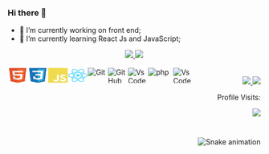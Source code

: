 ### Hi there 👋

- 🔭 I’m currently working on front end;
- 🌱 I’m currently learning React Js and JavaScript;
<div align="center">
  <a href="https://github.com/rafaballerini">
  <img height="180em" src="https://github-readme-stats.vercel.app/api?username=Pedroarthur1999&theme=nightowl&show_icons=true&include_all_commits=true&count_private=true"/>
  <img height="180em" src="https://github-readme-stats.vercel.app/api/top-langs/?username=Pedroarthur1999&layout=compact&langs_count=7&theme=nightowl"/>
</div>
 <div style="display: inline_block"><br>
   <img align="left" alt="Pedro-HTML" height="30" width="40" src="https://raw.githubusercontent.com/devicons/devicon/master/icons/html5/html5-original.svg"> 
   <img align="left" alt="Pedro-CSS" height="30" width="40" src="https://raw.githubusercontent.com/devicons/devicon/master/icons/css3/css3-original.svg">
   <img align="left" alt="Pedro-Js" height="30" width="40" src="https://raw.githubusercontent.com/devicons/devicon/master/icons/javascript/javascript-plain.svg">
   <img align="left" alt="Pedro-React" height="30" width="40" src="https://raw.githubusercontent.com/devicons/devicon/master/icons/react/react-original.svg">
   <img align="left"  alt="Git" height="30" width="40" src="https://cdn.jsdelivr.net/gh/devicons/devicon/icons/git/git-original.svg">
  <img  align="left" alt="GitHub" height="30" width="40" src="https://cdn.jsdelivr.net/gh/devicons/devicon/icons/github/github-original.svg">
   <img align="left" alt="VsCode" height="30" width="40" src="https://cdn.jsdelivr.net/gh/devicons/devicon/icons/vscode/vscode-original.svg">
   <img align="left" alt="php" height="40" width="50" src="https://cdn.jsdelivr.net/gh/devicons/devicon/icons/php/php-original.svg" />
   <img align="left" alt="VsCode" height="30" width="40"src="https://cdn.jsdelivr.net/gh/devicons/devicon/icons/cplusplus/cplusplus-original.svg" />
</div> <br>


<div align="right"> 
  <a href="https://www.instagram.com/pedro_arthurdm/" target="blank">
    <img src="https://img.shields.io/badge/-Instagram-%23E4405F?style=for-the-badge&logo=instagram&logoColor=white" target="blank">
  </a> 
  <a href="https://www.linkedin.com/in/pedro-arthur-97a9ab211/" target="blank">
    <img src="https://img.shields.io/badge/-LinkedIn-%230077B5?style=for-the-badge&logo=linkedin&logoColor=white" target="blank">
  </a>
  
  Profile Visits:
   
   <img src="https://profile-counter.glitch.me/Pedroarthur1999/count.svg" />  
   
#
  
  ![Snake animation](https://github.com/Pedroarthur1999/Pedroarthur1999/blob/output/github-contribution-grid-snake.svg)
</div>
